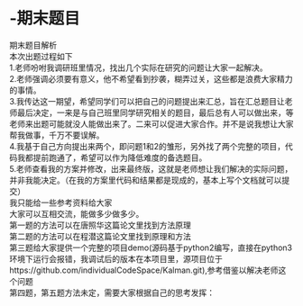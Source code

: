 # -期末题目  
期末题目解析  
本次出题过程如下  
1.老师吩咐我调研班里情况，找出几个实际在研究的问题让大家一起解决。  
2.老师强调必须要有意义，他不希望看到抄袭，糊弄过关，这些都是浪费大家精力的事情。  
3.我传达这一期望，希望同学们可以把自己的问题提出来汇总，旨在汇总题目让老师最后决定，一来是与自己班里同学研究相关的题目，最后总有人可以做出来，等老师来出题可能就没人能做出来了。二来可以促进大家合作。并不是说我想让大家帮我做事，千万不要误解。  
4.我基于自己方向提出来两个，即问题1和2的雏形，另外找了两个完整的项目，代码我都提前跑通了，希望可以作为降低难度的备选题目。  
5.老师查看我的方案并修改，出来最终版，这就是老师想让我们解决的实际问题，并非我能决定。（在我的方案里代码和结果都是现成的，基本上写个文档就可以提交）    
我只能给一些参考资料给大家    
大家可以互相交流，能做多少做多少。  
第一题的方法可以在唐照华这篇论文里找到方法原理  
第二题的方法可以在程潜这篇论文里找到原理和方法  
第三题给大家提供一个完整的项目demo(源码基于python2编写，直接在python3环境下运行会报错，我调试后的版本在本项目里，源项目位于https://github.com/individualCodeSpace/Kalman.git),参考借鉴以解决老师这个问题  
第四题，第五题方法未定，需要大家根据自己的思考发挥：  

